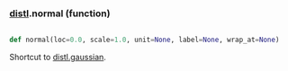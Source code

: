 ### [distl](distl.md).normal (function)


```py

def normal(loc=0.0, scale=1.0, unit=None, label=None, wrap_at=None)

```



Shortcut to [distl.gaussian](distl.gaussian.md).

